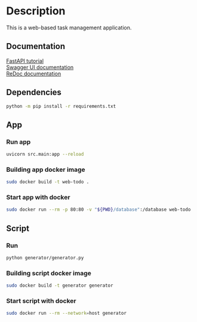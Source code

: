 # Description

This is a web-based task management application.

## Documentation

[FastAPI tutorial](https://fastapi.tiangolo.com/ru/tutorial/)\
[Swagger UI documentation](http://127.0.0.1:8000/docs)\
[ReDoc documentation](http://127.0.0.1:8000/redoc)

## Dependencies

```bash
python -m pip install -r requirements.txt
```

## App

### Run app

```bash
uvicorn src.main:app --reload
```

### Building app docker image

``` bash
sudo docker build -t web-todo .
```

### Start app with docker

``` bash
sudo docker run --rm -p 80:80 -v "${PWD}/database":/database web-todo
```

## Script

### Run

``` bash
python generator/generator.py 
```

### Building script docker image

``` bash
sudo docker build -t generator generator
```

### Start script with docker

``` bash
sudo docker run --rm --network=host generator
```
